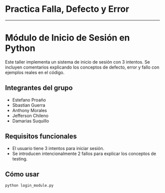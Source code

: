 # Practica Falla, Defecto y Error
---
# Módulo de Inicio de Sesión en Python

Este taller implementa un sistema de inicio de sesión con 3 intentos. Se incluyen comentarios explicando los conceptos de defecto, error y fallo con ejemplos reales en el código.

## Integrantes del grupo

- Estefano Proaño
- Sbastian Guerra
- Anthony Morales
- Jefferson Chileno
- Damarias Suquillo

## Requisitos funcionales

- El usuario tiene 3 intentos para iniciar sesión.
- Se introducen intencionalmente 2 fallos para explicar los conceptos de testing.

## Cómo usar

```bash
python login_module.py

